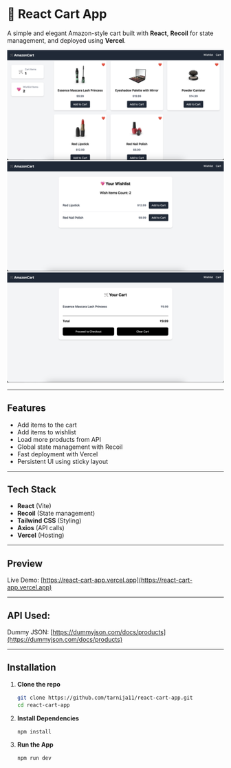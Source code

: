 # 🛒 React Cart App

A simple and elegant Amazon-style cart built with **React**, **Recoil** for state management, and deployed using **Vercel**.

![Screenshot](./src/assets/images/Screenshot_1.png)
![Screenshot](./src/assets/images/Screenshot_2.png)
![Screenshot](./src/assets/images/Screenshot_3.png)

---

## Features

- Add items to the cart
- Add items to wishlist
- Load more products from API
- Global state management with Recoil
- Fast deployment with Vercel
- Persistent UI using sticky layout

---

## Tech Stack

- **React** (Vite)
- **Recoil** (State management)
- **Tailwind CSS** (Styling)
- **Axios** (API calls)
- **Vercel** (Hosting)

---

## Preview

Live Demo: [https://react-cart-app.vercel.app](https://react-cart-app.vercel.app)

---

## API Used:

Dummy JSON: [https://dummyjson.com/docs/products](https://dummyjson.com/docs/products)

---

## Installation

1. **Clone the repo**
   ```bash
   git clone https://github.com/tarnija11/react-cart-app.git
   cd react-cart-app

2. **Install Dependencies**
   ```bash
   npm install

2. **Run the App**
   ```bash
   npm run dev
